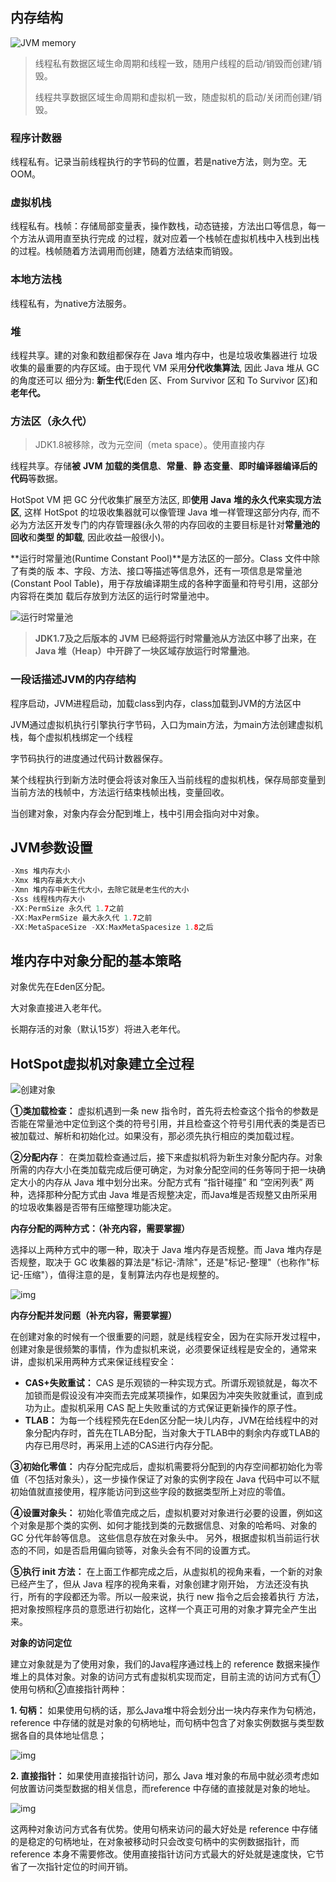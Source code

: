 ## 内存结构



![JVM memory](img/Java内存结构.png)

>  线程私有数据区域生命周期和线程一致，随用户线程的启动/销毁而创建/销毁。
>
>  线程共享数据区域生命周期和虚拟机一致，随虚拟机的启动/关闭而创建/销毁。

### 程序计数器

线程私有。记录当前线程执行的字节码的位置，若是native方法，则为空。无OOM。

### 虚拟机栈

线程私有。栈帧：存储局部变量表，操作数栈，动态链接，方法出口等信息，每一个方法从调用直至执行完成 的过程，就对应着一个栈帧在虚拟机栈中入栈到出栈的过程。栈帧随着方法调用而创建，随着方法结束而销毁。

### 本地方法栈

线程私有，为native方法服务。

### 堆

线程共享。建的对象和数组都保存在 Java 堆内存中，也是垃圾收集器进行 垃圾收集的最重要的内存区域。由于现代 VM 采用**分代收集算法**, 因此 Java 堆从 GC 的角度还可以 细分为: **新生代**(Eden 区、From Survivor 区和 To Survivor 区)和**老年代。**

### 方法区（永久代）

> JDK1.8被移除，改为元空间（meta space）。使用直接内存

线程共享。存储**被** **JVM** **加载的类信息**、**常量**、**静 态变量**、**即时编译器编译后的代码**等数据。

HotSpot VM 把 GC 分代收集扩展至方法区, 即**使用** **Java** **堆的永久代来实现方法区**, 这样 HotSpot 的垃圾收集器就可以像管理 Java 堆一样管理这部分内存, 而不必为方法区开发专门的内存管理器(永久带的内存回收的主要目标是针对**常量池的回收**和**类型 的卸载**, 因此收益一般很小)。

**运行时常量池(Runtime Constant Pool)**是方法区的一部分。Class 文件中除了有类的版 本、字段、方法、接口等描述等信息外，还有一项信息是常量池(Constant Pool Table)，用于存放编译期生成的各种字面量和符号引用，这部分内容将在类加 载后存放到方法区的运行时常量池中。

![运行时常量池](img/运行时常量池.png)

> **JDK1.7及之后版本的 JVM 已经将运行时常量池从方法区中移了出来，在 Java 堆（Heap）中开辟了一块区域存放运行时常量池**。



### 一段话描述JVM的内存结构

程序启动，JVM进程启动，加载class到内存，class加载到JVM的方法区中

JVM通过虚拟机执行引擎执行字节码，入口为main方法，为main方法创建虚拟机栈，每个虚拟机栈绑定一个线程

字节码执行的进度通过代码计数器保存。

某个线程执行到新方法时便会将该对象压入当前线程的虚拟机栈，保存局部变量到当前方法的栈帧中，方法运行结束栈帧出栈，变量回收。

当创建对象，对象内存会分配到堆上，栈中引用会指向对中对象。



## JVM参数设置

```Java
-Xms 堆内存大小
-Xmx 堆内存最大大小
-Xmn 堆内存中新生代大小，去除它就是老生代的大小
-Xss 线程栈内存大小
-XX:PermSize 永久代 1.7之前
-XX:MaxPermSize 最大永久代 1.7之前
-XX:MetaSpaceSize -XX:MaxMetaSpacesize 1.8之后
```



## 堆内存中对象分配的基本策略

对象优先在Eden区分配。

大对象直接进入老年代。

长期存活的对象（默认15岁）将进入老年代。



## HotSpot虚拟机对象建立全过程

![创建对象](img/创建对象.png)

**①类加载检查：** 虚拟机遇到一条 new 指令时，首先将去检查这个指令的参数是否能在常量池中定位到这个类的符号引用，并且检查这个符号引用代表的类是否已被加载过、解析和初始化过。如果没有，那必须先执行相应的类加载过程。

**②分配内存**： 在类加载检查通过后，接下来虚拟机将为新生对象分配内存。对象所需的内存大小在类加载完成后便可确定，为对象分配空间的任务等同于把一块确定大小的内存从 Java 堆中划分出来。分配方式有 “指针碰撞” 和 “空闲列表” 两种，选择那种分配方式由 Java 堆是否规整决定，而Java堆是否规整又由所采用的垃圾收集器是否带有压缩整理功能决定。

**内存分配的两种方式：（补充内容，需要掌握）**

选择以上两种方式中的哪一种，取决于 Java 堆内存是否规整。而 Java 堆内存是否规整，取决于 GC 收集器的算法是"标记-清除"，还是"标记-整理"（也称作"标记-压缩"），值得注意的是，复制算法内存也是规整的。

![img](img/内存分配策略.png)

**内存分配并发问题（补充内容，需要掌握）**

在创建对象的时候有一个很重要的问题，就是线程安全，因为在实际开发过程中，创建对象是很频繁的事情，作为虚拟机来说，必须要保证线程是安全的，通常来讲，虚拟机采用两种方式来保证线程安全：

- **CAS+失败重试：** CAS 是乐观锁的一种实现方式。所谓乐观锁就是，每次不加锁而是假设没有冲突而去完成某项操作，如果因为冲突失败就重试，直到成功为止。虚拟机采用 CAS 配上失败重试的方式保证更新操作的原子性。
- **TLAB：** 为每一个线程预先在Eden区分配一块儿内存，JVM在给线程中的对象分配内存时，首先在TLAB分配，当对象大于TLAB中的剩余内存或TLAB的内存已用尽时，再采用上述的CAS进行内存分配。

**③初始化零值：** 内存分配完成后，虚拟机需要将分配到的内存空间都初始化为零值（不包括对象头），这一步操作保证了对象的实例字段在 Java 代码中可以不赋初始值就直接使用，程序能访问到这些字段的数据类型所上对应的零值。

**④设置对象头：** 初始化零值完成之后，虚拟机要对对象进行必要的设置，例如这个对象是那个类的实例、如何才能找到类的元数据信息、对象的哈希吗、对象的 GC 分代年龄等信息。 这些信息存放在对象头中。 另外，根据虚拟机当前运行状态的不同，如是否启用偏向锁等，对象头会有不同的设置方式。

**⑤执行 init 方法：** 在上面工作都完成之后，从虚拟机的视角来看，一个新的对象已经产生了，但从 Java 程序的视角来看，对象创建才刚开始，<init> 方法还没有执行，所有的字段都还为零。所以一般来说，执行 new 指令之后会接着执行 <init> 方法，把对象按照程序员的意愿进行初始化，这样一个真正可用的对象才算完全产生出来。



**对象的访问定位**

建立对象就是为了使用对象，我们的Java程序通过栈上的 reference 数据来操作堆上的具体对象。对象的访问方式有虚拟机实现而定，目前主流的访问方式有①使用句柄和②直接指针两种：

**1. 句柄：** 如果使用句柄的话，那么Java堆中将会划分出一块内存来作为句柄池，reference 中存储的就是对象的句柄地址，而句柄中包含了对象实例数据与类型数据各自的具体地址信息； 

![img](img/句柄访问.png)

**2. 直接指针：** 如果使用直接指针访问，那么 Java 堆对象的布局中就必须考虑如何放置访问类型数据的相关信息，而reference 中存储的直接就是对象的地址。

![img](img/直接指针访问.png)

这两种对象访问方式各有优势。使用句柄来访问的最大好处是 reference 中存储的是稳定的句柄地址，在对象被移动时只会改变句柄中的实例数据指针，而 reference 本身不需要修改。使用直接指针访问方式最大的好处就是速度快，它节省了一次指针定位的时间开销。

